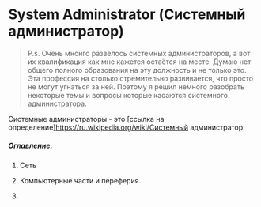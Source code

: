 # System Administrator (Системный администратор)

> P.s. Очень мнонго развелось системных администраторов, а вот их квалификация как мне кажется остаётся на месте. Думаю нет общего полного образования на эту должность и не только это. Эта профессия на столько стремительно развивается, что просто не могут угнаться за ней.
Поэтому я решил немного разобрать некоторые темы и вопросы которые касаются системного администратора.

Системные администраторы - это [ссылка на определение]https://ru.wikipedia.org/wiki/Системный администратор
##### Оглавление.
1. Сеть

2. Компьютерные части и переферия.

3.  

